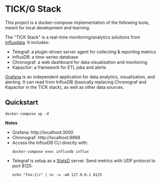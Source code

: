 # TICK/G Stack

This project is a docker-compose implementation of the following tools, meant for local development and learning.

The "TICK Stack" is a real-time monitoring/analytics solutions from [influxdata](https://www.influxdata.com/). It includes:
- Telegraf: a plugin-driven server agent for collecting & reporting metrics
- InfluxDB: a time-series database
- Chronograf: a web dashboard for data visualization and monitoring
- Kapacitor: a framework for ETL jobs and alerts

[Grafana](https://grafana.com/) is an independent application for data analytics, visualization, and alerting. It can read from InfluxDB (basically replacing Chronograf and Kapacitor in the TICK stack), as well as other data sources.


## Quickstart

```
docker-compose up -d
```

**Notes**
- Grafana: http://localhost:3000
- Chronograf: http://localhost:8888
- Access the InfluxDB CLI directly with:
  ```
  docker-compose exec influxdb influx
  ```
- Telegraf is setup as a [StatsD](https://github.com/influxdata/telegraf/tree/master/plugins/inputs/statsd) server. Send metrics with UDP protocol to port 8125:
  ```
  echo "foo:1|c" | nc -u -w0 127.0.0.1 8125
  ```
